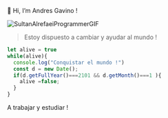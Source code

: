 👋 Hi, I’m Andres Gavino !



![SultanAlrefaeiProgrammerGIF](https://user-images.githubusercontent.com/50000912/196997214-48509ce3-278f-4d9c-b5bf-57c148545ccc.gif)



> Estoy dispuesto a cambiar y ayudar al mundo !




```javascript
let alive = true 
while(alive){
  console.log("Conquistar el mundo !")
  const d = new Date();
  if(d.getFullYear()===2101 && d.getMonth()===1 ){
    alive =false;
  }
}
```


A trabajar y estudiar  !


